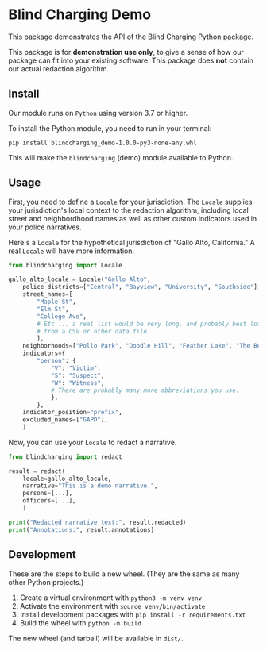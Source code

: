 # Blind Charging Demo

This package demonstrates the API of the Blind Charging Python package.

This package is for **demonstration use only**, to give a sense of how our
package can fit into your existing software. This package does **not** contain
our actual redaction algorithm.

## Install

Our module runs on `Python` using version 3.7 or higher.

To install the Python module, you need to run in your terminal:

```
pip install blindcharging_demo-1.0.0-py3-none-any.whl
```

This will make the `blindcharging` (demo) module available to Python.

## Usage

First, you need to define a `Locale` for your jurisdiction. The `Locale`
supplies your jurisdiction's local context to the redaction algorithm,
including local street and neighbordhood names as well as other custom
indicators used in your police narratives.

Here's a `Locale` for the hypothetical jurisdiction of "Gallo Alto,
California." A real `Locale` will have more information.

```py
from blindcharging import Locale

gallo_alto_locale = Locale("Gallo Alto",
    police_districts=["Central", "Bayview", "University", "Southside"],
    street_names=[
        "Maple St",
        "Elm St",
        "College Ave",
        # Etc ... a real list would be very long, and probably best loaded
        # from a CSV or other data file.
        ],
    neighborhoods=["Pollo Park", "Doodle Hill", "Feather Lake", "The Beak"],
    indicators={
        "person": {
            "V": "Victim",
            "S": "Suspect",
            "W": "Witness",
            # There are probably many more abbreviations you use.
            },
        },
    indicator_position="prefix",
    excluded_names=["GAPD"],
    )
```

Now, you can use your `Locale` to redact a narrative.

```py
from blindcharging import redact

result = redact(
    locale=gallo_alto_locale,
    narrative="This is a demo narrative.",
    persons=[...],
    officers=[...],
    )

print("Redacted narrative text:", result.redacted)
print("Annotations:", result.annotations)
```

## Development

These are the steps to build a new wheel. (They are the same as many other
Python projects.)

  1. Create a virtual environment with `python3 -m venv venv`
  2. Activate the environment with `source venv/bin/activate`
  3. Install development packages with `pip install -r requirements.txt`
  4. Build the wheel with `python -m build`

The new wheel (and tarball) will be available in `dist/`.
